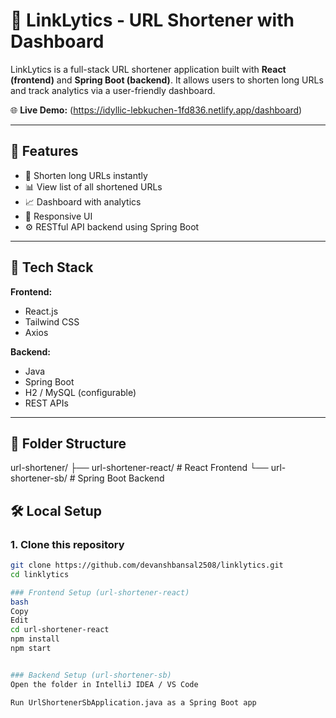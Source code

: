 # 🔗 LinkLytics - URL Shortener with Dashboard

LinkLytics is a full-stack URL shortener application built with **React (frontend)** and **Spring Boot (backend)**. It allows users to shorten long URLs and track analytics via a user-friendly dashboard.

🌐 **Live Demo:** (https://idyllic-lebkuchen-1fd836.netlify.app/dashboard)

---

## 🚀 Features

- 🔗 Shorten long URLs instantly
- 📊 View list of all shortened URLs
- 📈 Dashboard with analytics
- 📱 Responsive UI
- ⚙️ RESTful API backend using Spring Boot

---

## 🧠 Tech Stack

**Frontend:**  
- React.js  
- Tailwind CSS  
- Axios  

**Backend:**  
- Java  
- Spring Boot  
- H2 / MySQL (configurable)  
- REST APIs  

---

## 📁 Folder Structure
url-shortener/
├── url-shortener-react/ # React Frontend
└── url-shortener-sb/ # Spring Boot Backend

## 🛠️ Local Setup

### 1. Clone this repository

```bash
git clone https://github.com/devanshbansal2508/linklytics.git
cd linklytics

### Frontend Setup (url-shortener-react)
bash
Copy
Edit
cd url-shortener-react
npm install
npm start


### Backend Setup (url-shortener-sb)
Open the folder in IntelliJ IDEA / VS Code

Run UrlShortenerSbApplication.java as a Spring Boot app


